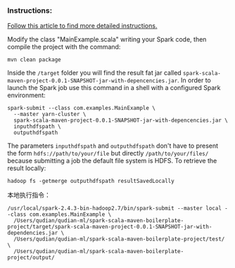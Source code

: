 ### Instructions:

[Follow this article to find more detailed instructions.](https://nosqlnocry.wordpress.com/2015/02/27/how-to-build-a-spark-fat-jar-in-scala-and-submit-a-job/)

Modify the class "MainExample.scala" writing your Spark code, then compile the project with the command:

```mvn clean package```

Inside the ```/target``` folder you will find the result fat jar called ```spark-scala-maven-project-0.0.1-SNAPSHOT-jar-with-depencencies.jar```. In order to launch the Spark job use this command in a shell with a configured Spark environment:

    spark-submit --class com.examples.MainExample \
      --master yarn-cluster \
      spark-scala-maven-project-0.0.1-SNAPSHOT-jar-with-depencencies.jar \
      inputhdfspath \
      outputhdfspath

The parameters ```inputhdfspath``` and ```outputhdfspath``` don't have to present the form ```hdfs://path/to/your/file``` but directly ```/path/to/your/files/``` because submitting a job the default file system is HDFS. To retrieve the result locally:

    hadoop fs -getmerge outputhdfspath resultSavedLocally


本地执行指令：

```
/usr/local/spark-2.4.3-bin-hadoop2.7/bin/spark-submit --master local --class com.examples.MainExample \
  /Users/qudian/qudian-ml/spark-scala-maven-boilerplate-project/target/spark-scala-maven-project-0.0.1-SNAPSHOT-jar-with-dependencies.jar \
  /Users/qudian/qudian-ml/spark-scala-maven-boilerplate-project/test/ \
  /Users/qudian/qudian-ml/spark-scala-maven-boilerplate-project/output/
```